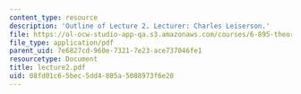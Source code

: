 ```yaml
---
content_type: resource
description: 'Outline of Lecture 2. Lecturer: Charles Leiserson.'
file: https://ol-ocw-studio-app-qa.s3.amazonaws.com/courses/6-895-theory-of-parallel-systems-sma-5509-fall-2003/08fd01c65bec5dd4805a5088973f6e20_lecture2.pdf
file_type: application/pdf
parent_uid: 7e6827cd-960e-7321-7e23-ace737046fe1
resourcetype: Document
title: lecture2.pdf
uid: 08fd01c6-5bec-5dd4-805a-5088973f6e20
---
```

